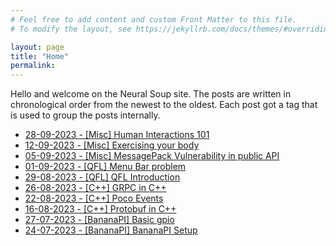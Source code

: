```yaml
---
# Feel free to add content and custom Front Matter to this file.
# To modify the layout, see https://jekyllrb.com/docs/themes/#overriding-theme-defaults

layout: page
title: "Home"
permalink:
---
```


Hello and welcome on the Neural Soup site. The posts are written in chronological order from the newest to the oldest. Each post got a tag that is used to group the posts internally.
* [28-09-2023 - [Misc] Human Interactions 101](./misc/_posts/2023-09-28-human-interactions.markdown)
* [12-09-2023 - [Misc] Exercising your body](./misc/_posts/2023-09-12-exercises-for-devs.markdown)
* [05-09-2023 - [Misc] MessagePack Vulnerability in public API](./misc/_posts/2023-09-05-msg-pack-vulnerability.markdown)
* [01-09-2023 - [QFL] Menu Bar problem](./qfl/_posts/2023-09-01-menu-bar-height.markdown)
* [29-08-2023 - [QFL] QFL Introduction](./qfl/_posts/2023-08-29-qfl-intro.markdown)
* [26-08-2023 - [C++] GRPC in C++](./cpp/_posts/2023-08-26-grpc-cpp.markdown)
* [22-08-2023 - [C++] Poco Events](./cpp/_posts/2023-08-22-poco-events.markdown)
* [16-08-2023 - [C++] Protobuf in C++](./cpp/_posts/2023-08-16-protobuf-cpp.markdown)
* [27-07-2023 - [BananaPI] Basic gpio](./bananapi/_posts/2023-07-27-basic-gpio.markdown)
* [24-07-2023 - [BananaPI] BananaPI Setup](./bananapi/_posts/2023-07-24-bananapi-setup.markdown)  


